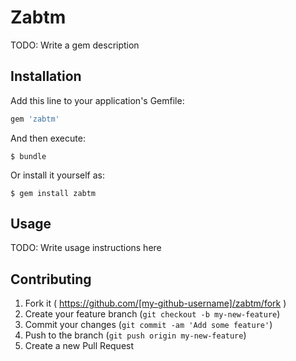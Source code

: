 # Zabtm

TODO: Write a gem description

## Installation

Add this line to your application's Gemfile:

```ruby
gem 'zabtm'
```

And then execute:

    $ bundle

Or install it yourself as:

    $ gem install zabtm

## Usage

TODO: Write usage instructions here

## Contributing

1. Fork it ( https://github.com/[my-github-username]/zabtm/fork )
2. Create your feature branch (`git checkout -b my-new-feature`)
3. Commit your changes (`git commit -am 'Add some feature'`)
4. Push to the branch (`git push origin my-new-feature`)
5. Create a new Pull Request
